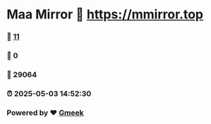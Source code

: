 # Maa Mirror :link: https://mmirror.top 
### :page_facing_up: [11](https://mmirror.top/tag.html) 
### :speech_balloon: 0 
### :hibiscus: 29064 
### :alarm_clock: 2025-05-03 14:52:30 
### Powered by :heart: [Gmeek](https://github.com/Meekdai/Gmeek)
